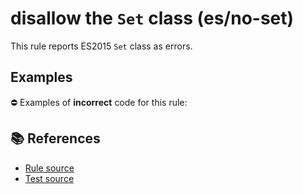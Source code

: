 # disallow the `Set` class (es/no-set)

This rule reports ES2015 `Set` class as errors.

## Examples

⛔ Examples of **incorrect** code for this rule:

<eslint-playground type="bad" code="/*eslint es/no-set: error */
let set = new Set()
" />

## 📚 References

- [Rule source](https://github.com/mysticatea/eslint-plugin-es/blob/v3.0.0/lib/rules/no-set.js)
- [Test source](https://github.com/mysticatea/eslint-plugin-es/blob/v3.0.0/tests/lib/rules/no-set.js)
